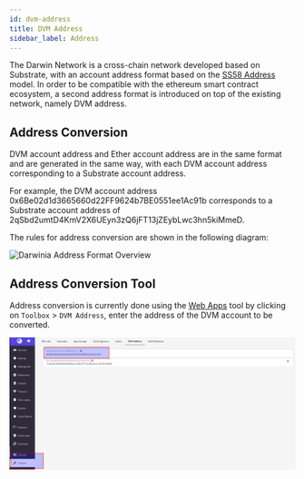 ```yaml
---
id: dvm-address
title: DVM Address
sidebar_label: Address
---
```


The Darwin Network is a cross-chain network developed based on Substrate, with an account address format based on the [SS58 Address](https://substrate.dev/docs/en/knowledgebase/advanced/ss58-address-format) model. In order to be compatible with the ethereum smart contract ecosystem, a second address format is introduced on top of the existing network, namely
DVM address.

## Address Conversion

DVM account address and Ether account address are in the same format and are generated in the same way, with each DVM account address corresponding to a Substrate account address.

For example, the DVM account address 0x6Be02d1d3665660d22FF9624b7BE0551ee1Ac91b corresponds to a Substrate account address of 2qSbd2umtD4KmV2X6UEyn3zQ6jFT13jZEybLwc3hn5kiMmeD.

The rules for address conversion are shown in the following diagram:

![Darwinia Address Format Overview](https://user-images.githubusercontent.com/1070122/96566582-55774000-12f8-11eb-9eeb-99881cd361c9.png)

## Address Conversion Tool

Address conversion is currently done using the [Web Apps](https://apps.darwinia.network/#/account) tool by clicking on `Toolbox` > `DVM Address`, enter the address of the DVM account to be converted.

![dvm](assets/dvm/dvm-address.png)